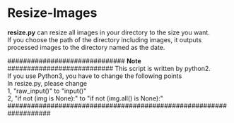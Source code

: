 # Resize-Images

**resize.py** can resize all images in your directory to the size you want.  
If you choose the path of the directory including images, it outputs processed images to the directory named as the date.  

############################## **Note** ########################### 
This script is written by python2.  
If you use Python3, you have to change the following points  
In resize.py, please change  
1, "raw_input()" to "input()"  
2, "if not (img is None):" to "if not (img.all() is None):"  
###################################################################
